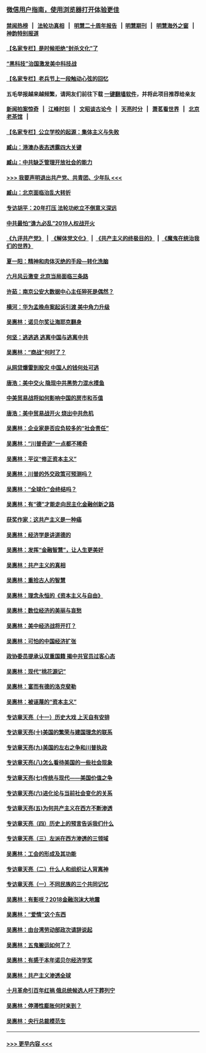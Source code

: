 ### [微信用户指南，使用浏览器打开体验更佳](https://github.com/gfw-breaker/banned-news1/blob/master/indexes/wechat-guide.md?t=0)
#### [禁闻热榜](热点新闻.md?t=0)  &nbsp;&nbsp;|&nbsp;&nbsp; [法轮功真相](https://github.com/gfw-breaker/truth/blob/master/README.md?t=0) &nbsp;&nbsp;|&nbsp;&nbsp; [明慧二十周年报告](https://github.com/gfw-breaker/mh-reports/blob/master/README.md?t=0) &nbsp;&nbsp;|&nbsp;&nbsp;[明慧期刊](https://github.com/gfw-breaker/mh-qikan) &nbsp;&nbsp;|&nbsp;&nbsp; [明慧海外之窗](https://github.com/gfw-breaker/mh-news/blob/master/README.md?t=0) &nbsp;&nbsp;|&nbsp;&nbsp; [神韵特别报道](https://github.com/gfw-breaker/mh-news/blob/master/shenyun.md?t=0)
#### [【名家专栏】是时候拒绝“封杀文化”了](../pages/nsc423/n11814093.md?t=02092011) 
#### [“黑科技”治国激发美中科技战](../pages/nsc423/n11638056.md?t=02092011) 
#### [【名家专栏】老兵节上一段触动心弦的回忆](../pages/nsc423/n11646016.md?t=02092011) 
#### 五毛举报越来越频繁，请网友们前往下载 [一键翻墙软件](https://github.com/gfw-breaker/ssr-accounts)，并将此项目推荐给亲友
#### [新闻拍案惊奇](https://github.com/gfw-breaker/banned-news1/blob/master/pages/link4.md) &nbsp;&nbsp;|&nbsp;&nbsp; [江峰时刻](https://github.com/gfw-breaker/banned-news1/blob/master/pages/link4.md) &nbsp;&nbsp;|&nbsp;&nbsp; [文昭谈古论今](https://github.com/gfw-breaker/banned-news1/blob/master/pages/link4.md) &nbsp;&nbsp;|&nbsp;&nbsp; [天亮时分](https://github.com/gfw-breaker/banned-news1/blob/master/pages/link4.md) &nbsp;&nbsp;|&nbsp;&nbsp; [萧茗看世界](https://github.com/gfw-breaker/banned-news1/blob/master/pages/link4.md) &nbsp;&nbsp;|&nbsp;&nbsp; [北京老茶馆](https://github.com/gfw-breaker/banned-news1/blob/master/pages/link4.md) &nbsp;&nbsp;|&nbsp;&nbsp; 
#### [【名家专栏】公立学校的起源：集体主义与失败](../pages/nsc423/n11601833.md?t=02092011) 
#### [臧山：港澳办表态透露四大关键](../pages/nsc423/n11421628.md?t=02092011) 
#### [臧山：中共缺乏管理开放社会的能力](../pages/nsc423/n11407457.md?t=02092011) 
#### [>>> 我要声明退出共产党、共青团、少年队 <<<](https://github.com/begood0513/goodnews/blob/master/quit/letter.md) 
#### [臧山：北京面临治乱大转折](../pages/nsc423/n11406895.md?t=02092011) 
#### [专访胡平：20年打压 法轮功屹立不倒意义深远](../pages/nsc423/n11398800.md?t=02092011) 
#### [中共最怕“逢九必乱”2019人权战开火](../pages/nsc423/n11385248.md?t=02092011) 
#### [《九评共产党》](https://github.com/begood0513/9ping.md/blob/master/README.md) &nbsp;|&nbsp; [《解体党文化》](../../../../jtdwh.md/blob/master/README.md)  &nbsp;|&nbsp; [《共产主义的终极目的》](../../../../gczydzjmd.md/blob/master/README.md) &nbsp;|&nbsp; [《魔鬼在统治我们的世界》](../../../../mgztzwmdsj.md/blob/master/README.md) 
#### [夏一阳：精神和肉体灭绝的手段—转化洗脑](../pages/nsc423/n11368250.md?t=02092011) 
#### [六月风云激变 北京当局面临三条路](../pages/nsc423/n11313668.md?t=02092011) 
#### [许茹：南京公安大数据中心主任猝死是偶然？](../pages/nsc423/n11064744.md?t=02092011) 
#### [横河：华为孟晚舟案起诉引渡 美中角力升级](../pages/nsc423/n11027230.md?t=02092011) 
#### [吴惠林：诺贝尔奖让海耶克翻身](../pages/nsc423/n10890049.md?t=02092011) 
#### [何坚：逃逃逃 逃离中国与逃离中共](../pages/nsc423/n10592891.md?t=02092011) 
#### [吴惠林：“商战”何时了？](../pages/nsc423/n10573558.md?t=02092011) 
#### [从网贷爆雷到股灾 中国人的钱何处可逃](../pages/nsc423/n10572800.md?t=02092011) 
#### [唐浩：美中交火 隐现中共黑势力混水摸鱼](../pages/nsc423/n10544040.md?t=02092011) 
#### [中美贸易战将如何影响中国的房市和币值](../pages/nsc423/n10543697.md?t=02092011) 
#### [唐浩：美中贸易战开火 烧出中共危机](../pages/nsc423/n10540126.md?t=02092011) 
#### [吴惠林：企业家是否应负较多的“社会责任”](../pages/nsc423/n10535022.md?t=02092011) 
#### [吴惠林：“川普奇迹”一点都不稀奇](../pages/nsc423/n10512808.md?t=02092011) 
#### [吴惠林：平议“修正资本主义”](../pages/nsc423/n10495724.md?t=02092011) 
#### [吴惠林：川普的外交政策可预测吗？](../pages/nsc423/n10462387.md?t=02092011) 
#### [吴惠林：“全球化”会终结吗？](../pages/nsc423/n10452838.md?t=02092011) 
#### [吴惠林：有“德”才能走向民主化金融创新之路](../pages/nsc423/n10432292.md?t=02092011) 
#### [获奖作家：这共产主义是一种癌](../pages/nsc423/n10431541.md?t=02092011) 
#### [吴惠林：经济学是讲道德的](../pages/nsc423/n10398014.md?t=02092011) 
#### [吴惠林：发挥“金融智慧”，让人生更美好](../pages/nsc423/n10375019.md?t=02092011) 
#### [吴惠林：共产主义的真相](../pages/nsc423/n10351394.md?t=02092011) 
#### [吴惠林：重拾古人的智慧](../pages/nsc423/n10337691.md?t=02092011) 
#### [吴惠林：理念永恒的《资本主义与自由》](../pages/nsc423/n10316274.md?t=02092011) 
#### [吴惠林：数位经济的美丽与哀愁](../pages/nsc423/n10292946.md?t=02092011) 
#### [吴惠林：美中经济战将开打？](../pages/nsc423/n10258825.md?t=02092011) 
#### [吴惠林：可怕的中国经济扩张](../pages/nsc423/n10219147.md?t=02092011) 
#### [政协委员提承认双重国籍 揭中共官员过客心态](../pages/nsc423/n10208809.md?t=02092011) 
#### [吴惠林：现代“桃花源记”](../pages/nsc423/n10185234.md?t=02092011) 
#### [吴惠林：富而有德的洛克斐勒](../pages/nsc423/n10142264.md?t=02092011) 
#### [吴惠林：被诬蔑的“资本主义”](../pages/nsc423/n10124816.md?t=02092011) 
#### [专访章天亮（十一）历史大戏 上天自有安排](../pages/nsc423/n10094905.md?t=02092011) 
#### [专访章天亮(十)美国的繁荣与建国理念的联系](../pages/nsc423/n10094899.md?t=02092011) 
#### [专访章天亮(九)美国的左右之争和川普执政](../pages/nsc423/n10094889.md?t=02092011) 
#### [专访章天亮(八)怎么看待美国的一些社会现象](../pages/nsc423/n10094857.md?t=02092011) 
#### [专访章天亮(七)传统与现代——美国价值之争](../pages/nsc423/n10093140.md?t=02092011) 
#### [专访章天亮(六)进化论与当前社会变化的关系](../pages/nsc423/n10092036.md?t=02092011) 
#### [专访章天亮(五)为何共产主义在西方不断渗透](../pages/nsc423/n10083620.md?t=02092011) 
#### [专访章天亮（四）历史上的预言告诉我们什么](../pages/nsc423/n10083606.md?t=02092011) 
#### [专访章天亮（三）左派在西方渗透的三领域](../pages/nsc423/n10081115.md?t=02092011) 
#### [吴惠林：工会的形成及其功能](../pages/nsc423/n10080633.md?t=02092011) 
#### [专访章天亮（二）什么人和组织让人背离神](../pages/nsc423/n10076637.md?t=02092011) 
#### [专访章天亮（一）不同民族的三个共同记忆](../pages/nsc423/n10074188.md?t=02092011) 
#### [吴惠林：有影呒？2018金融泡沫大地震](../pages/nsc423/n10040534.md?t=02092011) 
#### [吴惠林：“爱情”这个东西](../pages/nsc423/n10019423.md?t=02092011) 
#### [吴惠林：由台湾劳动部政次请辞说起](../pages/nsc423/n9979679.md?t=02092011) 
#### [吴惠林：五鬼搬运如何了？](../pages/nsc423/n9925338.md?t=02092011) 
#### [吴惠林：有感于本年诺贝尔经济学奖](../pages/nsc423/n9871883.md?t=02092011) 
#### [吴惠林：共产主义渗透全球](../pages/nsc423/n9812748.md?t=02092011) 
#### [十月革命引百年红祸 俄总统候选人吁下葬列宁](../pages/nsc423/n9810182.md?t=02092011) 
#### [吴惠林：停滞性膨胀何时来到？](../pages/nsc423/n9764136.md?t=02092011) 
#### [吴惠林：央行总裁模范生](../pages/nsc423/n9728134.md?t=02092011) 

----
#### [ >>> 更早内容 <<< ](../indexes/nsc423-earlier.md)

